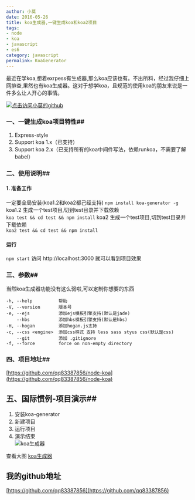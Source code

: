 ```yaml
---
author: 小莫
date: 2016-05-26
title: koa生成器,一键生成koa和koa2项目
tags:
- node
- koa
- javascript
- es6
category: javascript
permalink: KoaGenerator
---
```


最近在学koa,想着exrpess有生成器,那么koa应该也有。不出所料，经过我仔细上网排查,果然也有koa生成器。这对于想学koa，且规范的使用koa的朋友来说是一件多么让人开心的事情。
<!--more-->
[![点击访问小莫的github](http://static.xiaomo.info/images/koajs.png)](https://github.com/qq83387856)
### 一、一键生成koa项目特性##

1. Express-style
2. Support koa 1.x（已支持）
3. Support koa 2.x（已支持所有的koa中间件写法，依赖runkoa，不需要了解babel）

### 二、使用说明##

#### 1. 准备工作   
 一定要全局安装(koa1.2和koa2都己经支持)
`npm install koa-generator -g`  
koa1.2  生成一个test项目,切到test目录并下载依赖   
`koa test && cd test && npm install`
koa2    生成一个test项目,切到test目录并下载依赖   
`koa2 test && cd test && npm install`

#### 运行  
`npm start`
  访问 http://localhost:3000 就可以看到项目效果   


### 三、参数##
当然koa生成器功能没有这么弱啦,可以定制你想要的东西  


```
-h, --help          帮助
-V, --version       版本号
-e, --ejs           添加ejs模板引擎支持(默认是jade)
    --hbs           添加hbs模板引擎支持(默认是hbs)
-H, --hogan         添加hogan.js支持
-c, --css <engine>  添加css样式 支持 less sass styus css(默认是css)
    --git           添加 .gitignore
-f, --force         force on non-empty directory
```  
### 四、项目地址##

[https://github.com/qq83387856/node-koa](https://github.com/qq83387856/node-koa)

## 五、国际惯例-项目演示##

1. 安装koa-generator  
2. 新建项目   
3. 运行项目  
4. 演示结束   
![koa生成器](http://static.xiaomo.info/images/koa-generator.gif)

查看大图 [koa生成器](http://static.xiaomo.info/images/koa-generator.gif)


## 我的github地址
[https://github.com/qq83387856](https://github.com/qq83387856)
